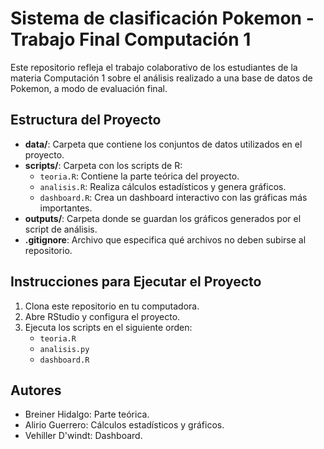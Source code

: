 # Sistema de clasificación Pokemon - Trabajo Final Computación 1
 Este repositorio refleja el trabajo colaborativo de los estudiantes de la materia Computación 1 sobre el análisis realizado a una base de datos de Pokemon, a modo de evaluación final.

## Estructura del Proyecto
- **data/**: Carpeta que contiene los conjuntos de datos utilizados en el proyecto.
- **scripts/**: Carpeta con los scripts de R:
  - `teoria.R`: Contiene la parte teórica del proyecto.
  - `analisis.R`: Realiza cálculos estadísticos y genera gráficos.
  - `dashboard.R`: Crea un dashboard interactivo con las gráficas más importantes.
- **outputs/**: Carpeta donde se guardan los gráficos generados por el script de análisis.
- **.gitignore**: Archivo que especifica qué archivos no deben subirse al repositorio.

## Instrucciones para Ejecutar el Proyecto
1. Clona este repositorio en tu computadora.
2. Abre RStudio y configura el proyecto.
3. Ejecuta los scripts en el siguiente orden:
   - `teoria.R`
   - `analisis.py`
   - `dashboard.R`

## Autores
- Breiner Hidalgo: Parte teórica.
- Alirio Guerrero: Cálculos estadísticos y gráficos.
- Vehiller D'windt: Dashboard.
